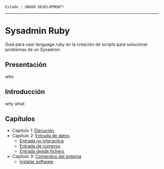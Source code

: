 
```
Estado : UNDER DEVELOPMENT!
```

---
# Sysadmin Ruby

Guía para usar lenguage ruby en la creación de scripts para solucionar problemas de un Sysadmin.

## Presentación

who

## Introducción

why
what

## Capítulos

* Capítulo 1: [Ejecución](cap-01/README.md)
* Capítulo 2: [Entrada de datos](cap-02/README.md)
    * [Entrada no interactiva](cap-02/entrada-no-interactiva.md)
    * [Entrada de números](cap-02/entrada-de-numeros.md)
    * [Entrada desde fichero](cap-02/entrada-desde-fichero.md)
* Capítulo 3: [Comandos del sistema](cap-03/README.md)
    * [Instalar software](cap-03/instalar-software.md)
